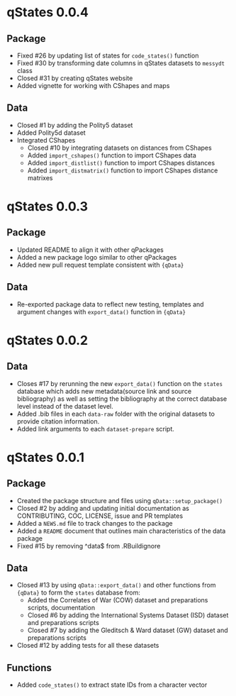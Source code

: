 # qStates 0.0.4

## Package

* Fixed #26 by updating list of states for `code_states()` function
* Fixed #30 by transforming date columns in qStates datasets to `messydt` class
* Closed #31 by creating qStates website
* Added vignette for working with CShapes and maps

## Data

* Closed #1 by adding the Polity5 dataset 
* Added Polity5d dataset
* Integrated CShapes
  * Closed #10  by integrating datasets on distances from CShapes
  * Added `import_cshapes()` function to import CShapes data
  * Added `import_distlist()` function to import CShapes distances
  * Added `import_distmatrix()` function to import CShapes distance matrixes

# qStates 0.0.3

## Package

* Updated README to align it with other qPackages
* Added a new package logo similar to other qPackages
* Added new pull request template consistent with `{qData}`

## Data

* Re-exported package data to reflect new testing, templates and argument changes with `export_data()` function in `{qData}` 

# qStates 0.0.2

## Data

- Closes #17 by rerunning the new `export_data()` function on the `states` database which adds new metadata(source link and source bibliography) as well as setting the bibliography at the correct database level instead of the dataset level.
- Added .bib files in each `data-raw` folder with the original datasets to provide citation information.
- Added link arguments to each `dataset-prepare` script.


# qStates 0.0.1

## Package

- Created the package structure and files using `qData::setup_package()`
- Closed #2 by adding and updating initial documentation as CONTRIBUTING, COC, LICENSE, issue and PR templates
- Added a `NEWS.md` file to track changes to the package
- Added a `README` document that outlines main characteristics of the data package
- Fixed #15 by removing ^data$ from .RBuildignore

## Data

- Closed #13 by using `qData::export_data()` and other functions from `{qData}` to form the `states` database from: 
  - Added the Correlates of War (COW) dataset and preparations scripts, documentation
  - Closed #6 by adding the International Systems Dataset (ISD) dataset and preparations scripts
  - Closed #7 by adding the Gleditsch & Ward dataset (GW)  dataset and preparations scripts
- Closed #12 by adding tests for all these datasets

## Functions

- Added `code_states()` to extract state IDs from a character vector
